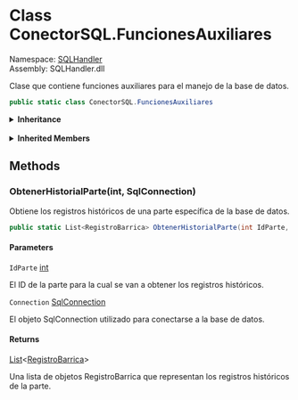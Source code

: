 # <a id="SQLHandler_ConectorSQL_FuncionesAuxiliares"></a> Class ConectorSQL.FuncionesAuxiliares

Namespace: [SQLHandler](SQLHandler.md)  
Assembly: SQLHandler.dll  

Clase que contiene funciones auxiliares para el manejo de la base de datos.

```csharp
public static class ConectorSQL.FuncionesAuxiliares
```

<Details>
<Summary><strong>Inheritance</strong></Summary>

[object](https://learn.microsoft.com/dotnet/api/system.object) ← 
[ConectorSQL.FuncionesAuxiliares](SQLHandler.ConectorSQL.FuncionesAuxiliares.md)

</Details><br>

<Details>
<Summary><strong>Inherited Members</strong></Summary>

[object.ToString\(\)](https://learn.microsoft.com/dotnet/api/system.object.tostring), 
[object.Equals\(object\)](https://learn.microsoft.com/dotnet/api/system.object.equals\#system\-object\-equals\(system\-object\)), 
[object.Equals\(object, object\)](https://learn.microsoft.com/dotnet/api/system.object.equals\#system\-object\-equals\(system\-object\-system\-object\)), 
[object.ReferenceEquals\(object, object\)](https://learn.microsoft.com/dotnet/api/system.object.referenceequals), 
[object.GetHashCode\(\)](https://learn.microsoft.com/dotnet/api/system.object.gethashcode), 
[object.GetType\(\)](https://learn.microsoft.com/dotnet/api/system.object.gettype), 
[object.MemberwiseClone\(\)](https://learn.microsoft.com/dotnet/api/system.object.memberwiseclone)

</Details>

## Methods

### <a id="SQLHandler_ConectorSQL_FuncionesAuxiliares_ObtenerHistorialParte_System_Int32_System_Data_SqlClient_SqlConnection_"></a> ObtenerHistorialParte\(int, SqlConnection\)

Obtiene los registros históricos de una parte específica de la base de datos.

```csharp
public static List<RegistroBarrica> ObtenerHistorialParte(int IdParte, SqlConnection Connection)
```

#### Parameters

`IdParte` [int](https://learn.microsoft.com/dotnet/api/system.int32)

El ID de la parte para la cual se van a obtener los registros históricos.

`Connection` [SqlConnection](https://learn.microsoft.com/dotnet/api/system.data.sqlclient.sqlconnection)

El objeto SqlConnection utilizado para conectarse a la base de datos.

#### Returns

 [List](https://learn.microsoft.com/dotnet/api/system.collections.generic.list\-1)<[RegistroBarrica](SQLHandler.RegistroBarrica.md)\>

Una lista de objetos RegistroBarrica que representan los registros históricos de la parte.

